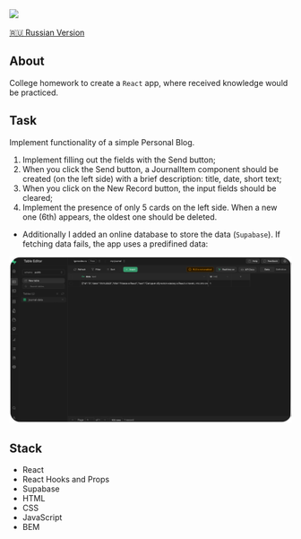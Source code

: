 <img width="1000" src="https://raw.githubusercontent.com/artexhibit/Fundamentals-of-algorithmization-and-programming/main/JS/React/Apps/journal/Demo.gif">

[🇷🇺 Russian Version](./README-RUS.md)

## About

College homework to create a `React` app, where received knowledge would be practiced.

## Task

Implement functionality of a simple Personal Blog.

1. Implement filling out the fields with the Send button;
2. When you click the Send button, a JournalItem component should be created (on the left side) with a brief description: title, date, short text;
3. When you click on the New Record button, the input fields should be cleared;
4. Implement the presence of only 5 cards on the left side. When a new one (6th) appears, the oldest one should be deleted.

* Additionally I added an online database to store the data (`Supabase`). If fetching data fails, the app uses a predifined data:

<img width="1000" src="https://raw.githubusercontent.com/artexhibit/Fundamentals-of-algorithmization-and-programming/main/JS/React/Apps/journal/src/assets/images/supabase.png">

## Stack

- React
- React Hooks and Props
- Supabase
- HTML
- CSS
- JavaScript
- BEM

